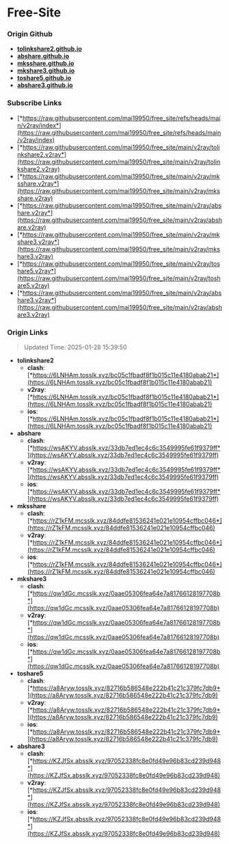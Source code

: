 # Free-Site

### Origin Github

- [**tolinkshare2.github.io**](https://github.com/tolinkshare2/tolinkshare2.github.io)
- [**abshare.github.io**](https://github.com/abshare/abshare.github.io)
- [**mksshare.github.io**](https://github.com/mksshare/mksshare.github.io)
- [**mkshare3.github.io**](https://github.com/mkshare3/mkshare3.github.io)
- [**toshare5.github.io**](https://github.com/toshare5/toshare5.github.io)
- [**abshare3.github.io**](https://github.com/abshare3/abshare3.github.io)

### Subscribe Links

- [*https://raw.githubusercontent.com/mai19950/free_site/refs/heads/main/v2ray/index*](https://raw.githubusercontent.com/mai19950/free_site/refs/heads/main/v2ray/index)
- [*https://raw.githubusercontent.com/mai19950/free_site/main/v2ray/tolinkshare2.v2ray*](https://raw.githubusercontent.com/mai19950/free_site/main/v2ray/tolinkshare2.v2ray)
- [*https://raw.githubusercontent.com/mai19950/free_site/main/v2ray/mksshare.v2ray*](https://raw.githubusercontent.com/mai19950/free_site/main/v2ray/mksshare.v2ray)
- [*https://raw.githubusercontent.com/mai19950/free_site/main/v2ray/abshare.v2ray*](https://raw.githubusercontent.com/mai19950/free_site/main/v2ray/abshare.v2ray)
- [*https://raw.githubusercontent.com/mai19950/free_site/main/v2ray/mkshare3.v2ray*](https://raw.githubusercontent.com/mai19950/free_site/main/v2ray/mkshare3.v2ray)
- [*https://raw.githubusercontent.com/mai19950/free_site/main/v2ray/toshare5.v2ray*](https://raw.githubusercontent.com/mai19950/free_site/main/v2ray/toshare5.v2ray)
- [*https://raw.githubusercontent.com/mai19950/free_site/main/v2ray/abshare3.v2ray*](https://raw.githubusercontent.com/mai19950/free_site/main/v2ray/abshare3.v2ray)

### Origin Links

> Updated Time: 2025-01-28 15:39:50

- **tolinkshare2**
  - **clash**: [*https://6LNHAm.tosslk.xyz/bc05c1fbadf8f1b015c11e4180abab21*](https://6LNHAm.tosslk.xyz/bc05c1fbadf8f1b015c11e4180abab21)
  - **v2ray**: [*https://6LNHAm.tosslk.xyz/bc05c1fbadf8f1b015c11e4180abab21*](https://6LNHAm.tosslk.xyz/bc05c1fbadf8f1b015c11e4180abab21)
  - **ios**: [*https://6LNHAm.tosslk.xyz/bc05c1fbadf8f1b015c11e4180abab21*](https://6LNHAm.tosslk.xyz/bc05c1fbadf8f1b015c11e4180abab21)
- **abshare**
  - **clash**: [*https://wsAKYV.absslk.xyz/33db7ed1ec4c6c3549995fe61f9379ff*](https://wsAKYV.absslk.xyz/33db7ed1ec4c6c3549995fe61f9379ff)
  - **v2ray**: [*https://wsAKYV.absslk.xyz/33db7ed1ec4c6c3549995fe61f9379ff*](https://wsAKYV.absslk.xyz/33db7ed1ec4c6c3549995fe61f9379ff)
  - **ios**: [*https://wsAKYV.absslk.xyz/33db7ed1ec4c6c3549995fe61f9379ff*](https://wsAKYV.absslk.xyz/33db7ed1ec4c6c3549995fe61f9379ff)
- **mksshare**
  - **clash**: [*https://rZ1kFM.mcsslk.xyz/84ddfe81536241e021e10954cffbc046*](https://rZ1kFM.mcsslk.xyz/84ddfe81536241e021e10954cffbc046)
  - **v2ray**: [*https://rZ1kFM.mcsslk.xyz/84ddfe81536241e021e10954cffbc046*](https://rZ1kFM.mcsslk.xyz/84ddfe81536241e021e10954cffbc046)
  - **ios**: [*https://rZ1kFM.mcsslk.xyz/84ddfe81536241e021e10954cffbc046*](https://rZ1kFM.mcsslk.xyz/84ddfe81536241e021e10954cffbc046)
- **mkshare3**
  - **clash**: [*https://qw1dGc.mcsslk.xyz/0aae05306fea64e7a81766128197708b*](https://qw1dGc.mcsslk.xyz/0aae05306fea64e7a81766128197708b)
  - **v2ray**: [*https://qw1dGc.mcsslk.xyz/0aae05306fea64e7a81766128197708b*](https://qw1dGc.mcsslk.xyz/0aae05306fea64e7a81766128197708b)
  - **ios**: [*https://qw1dGc.mcsslk.xyz/0aae05306fea64e7a81766128197708b*](https://qw1dGc.mcsslk.xyz/0aae05306fea64e7a81766128197708b)
- **toshare5**
  - **clash**: [*https://a8Aryw.tosslk.xyz/82716b586548e222b41c21c379fc7db9*](https://a8Aryw.tosslk.xyz/82716b586548e222b41c21c379fc7db9)
  - **v2ray**: [*https://a8Aryw.tosslk.xyz/82716b586548e222b41c21c379fc7db9*](https://a8Aryw.tosslk.xyz/82716b586548e222b41c21c379fc7db9)
  - **ios**: [*https://a8Aryw.tosslk.xyz/82716b586548e222b41c21c379fc7db9*](https://a8Aryw.tosslk.xyz/82716b586548e222b41c21c379fc7db9)
- **abshare3**
  - **clash**: [*https://KZJfSx.absslk.xyz/97052338fc8e0fd49e96b83cd239d948*](https://KZJfSx.absslk.xyz/97052338fc8e0fd49e96b83cd239d948)
  - **v2ray**: [*https://KZJfSx.absslk.xyz/97052338fc8e0fd49e96b83cd239d948*](https://KZJfSx.absslk.xyz/97052338fc8e0fd49e96b83cd239d948)
  - **ios**: [*https://KZJfSx.absslk.xyz/97052338fc8e0fd49e96b83cd239d948*](https://KZJfSx.absslk.xyz/97052338fc8e0fd49e96b83cd239d948)
